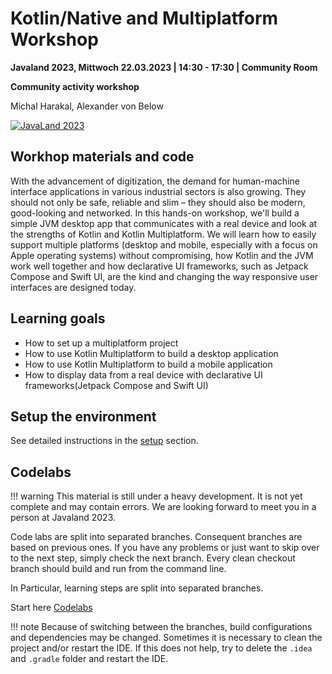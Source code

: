 # Kotlin/Native and Multiplatform Workshop

**Javaland 2023, Mittwoch 22.03.2023 | 14:30 - 17:30 | Community Room**

**Community activity workshop**

Michal Harakal, Alexander von Below

[![JavaLand 2023](https://www.javaland.eu/fileadmin/user_upload/JavaLand_2023-Banner-512x256-Twitter-dabei.jpg)](https://shop.doag.org/events/javaland/2023/agenda/#eventDay.1679439600)

## Workhop materials and code

With the advancement of digitization, the demand for human-machine interface applications in various industrial sectors
is also growing. They should not only be safe, reliable and slim – they should also be modern, good-looking and
networked. In this hands-on workshop, we'll build a simple JVM desktop app that communicates with a real device and look
at the strengths of Kotlin and Kotlin Multiplatform. We will learn how to easily support multiple platforms (desktop and
mobile, especially with a focus on Apple operating systems) without compromising, how Kotlin and the JVM work well
together and how declarative UI frameworks, such as Jetpack Compose and Swift UI, are the kind and changing the way
responsive user interfaces are designed today.

## Learning goals

* How to set up a multiplatform project
* How to use Kotlin Multiplatform to build a desktop application
* How to use Kotlin Multiplatform to build a mobile application
* How to display data from a real device with declarative UI frameworks(Jetpack Compose and Swift UI)

## Setup the environment

See detailed instructions in the [setup](setup.md) section.

## Codelabs

!!! warning
This material is still under a heavy development. It is not yet complete and may contain errors.
We are looking forward to meet you in a person at Javaland 2023.

Code labs are split into separated branches. Consequent branches are based on previous ones. If you have any problems or
just want to skip over to the next step, simply check the next branch. Every clean checkout branch should build and run from the
command line.

In Particular, learning steps are split into separated branches.

Start here [Codelabs](codelabs.md)

!!! note
Because of switching between the branches, build configurations and dependencies may be changed. Sometimes it is
necessary to clean the project and/or restart the IDE. If this does not help, try to delete the `.idea` and `.gradle`
folder and restart the IDE.



